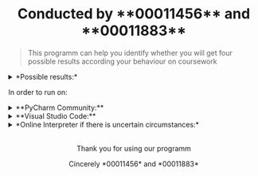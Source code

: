 <h1 align="center">Conducted by **00011456** and **00011883**</h1>

> This programm can help you identify whether you will get four possible results
> according your behaviour on coursework

<details>
<summary> *Possible results:* </summary>

    1. Full mark
    2. Minus 10 marks from overall, but not below 40
    3. Deferral reassesment
    4. Mark = 0

</details>

<p>In order to run on:</p>
<details>
    <summary> **PyCharm Community:** </summary>

        Create a project and use the following shortcut
        ``` Shift + F10  ```

</details>

<details>
    <summary> **Visual Studio Code:** </summary>

        Open integrated terminal and type
        ``` py main.py ```

        or

        Use Run Code button in the text editor title menu

</details>
    
<details>
    <summary> *Online Interpreter if there is uncertain circumstances:* </summary>

        Open the following link on your browser
        https://replit.com/languages/python3

        Copy and paste the code in main.py to Replit's IDE and use Run button

</details>

<br />
<p align="center">Thank you for using our programm</p>
<p align="center">Cincerely *00011456* and *00011883*</p>
